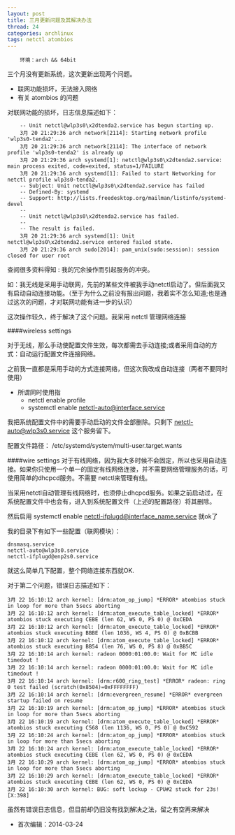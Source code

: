 ```yaml
---
layout: post
title: 三月更新问题及其解决办法
thread: 24
categories: archlinux
tags: netctl atombios
---
```


        环境：arch && 64bit

三个月没有更新系统，这次更新出现两个问题。  

- 联网功能损坏，无法接入网络  
- 有关 atombios 的问题

对联网功能的损坏，日志信息描述如下：

        -- Unit netctl@wlp3s0\x2dtenda2.service has begun starting up.
        3月 20 21:29:36 arch network[2114]: Starting network profile 'wlp3s0-tenda2'...
        3月 20 21:29:36 arch network[2114]: The interface of network profile 'wlp3s0-tenda2' is already up
        3月 20 21:29:36 arch systemd[1]: netctl@wlp3s0\x2dtenda2.service: main process exited, code=exited, status=1/FAILURE
        3月 20 21:29:36 arch systemd[1]: Failed to start Networking for netctl profile wlp3s0-tenda2.
        -- Subject: Unit netctl@wlp3s0\x2dtenda2.service has failed
        -- Defined-By: systemd
        -- Support: http://lists.freedesktop.org/mailman/listinfo/systemd-devel
        -- 
        -- Unit netctl@wlp3s0\x2dtenda2.service has failed.
        -- 
        -- The result is failed.
        3月 20 21:29:36 arch systemd[1]: Unit netctl@wlp3s0\x2dtenda2.service entered failed state.
        3月 20 21:29:36 arch sudo[2014]: pam_unix(sudo:session): session closed for user root  


查阅很多资料得知 : 我的冗余操作而引起服务的冲突。  

如：我无线是采用手动联网，先前的某些文件被我手动netctl启动了。但后面我又有启动自动连接功能。（至于为什么之前没有报出问题，我着实不怎么知道;也是通过这次的问题，才对联网功能有进一步的认识）

这次操作较久，终于解决了这个问题。我采用 netctl 管理网络连接

####wireless settings  

对于无线，那么手动使配置文件生效，每次都需去手动连接;或者采用自动的方式：自动运行配置文件连接网络。

之前我一直都是采用手动的方式连接网络，但这次我改成自动连接（两者不要同时使用）  

- 所谓同时使用指 
	- netctl enable profile
	- systemctl enable netctl-auto@interface.service 

我把系统配置文件中的需要手动启动的文件全部删除。只剩下 netctl-auto@wlp3s0.service 这个服务留下。

配置文件路径： /etc/systemd/system/multi-user.target.wants

####wire settings
对于有线网络，因为我大多时候不会固定，所以也采用自动连接。如果你只使用一个单一的固定有线网络连接，并不需要网络管理服务的话，可使用简单的dhcpcd服务。不需要 netctl来管理有线。  

当采用netctl自动管理有线网络时，也须停止dhcpcd服务。如果之前启动过，在系统配置文件中也会有，进入到系统配置文件（上述的配置路径）将其删除。  

然后启用 systemctl enable netctl-ifplugd@interface_name.service 就ok了

我的目录下有如下一些配置（联网模块）：

    dnsmasq.service 
    netctl-auto@wlp3s0.service
    netctl-ifplugd@enp2s0.service

就这么简单几下配置，整个网络连接东西就OK.


对于第二个问题，错误日志描述如下：

    3月 22 16:10:12 arch kernel: [drm:atom_op_jump] *ERROR* atombios stuck in loop for more than 5secs aborting 
    3月 22 16:10:12 arch kernel: [drm:atom_execute_table_locked] *ERROR* atombios stuck executing CEBE (len 62, WS 0, PS 0) @ 0xCEDA
    3月 22 16:10:12 arch kernel: [drm:atom_execute_table_locked] *ERROR* atombios stuck executing BBBE (len 1036, WS 4, PS 0) @ 0xBCBB
    3月 22 16:10:12 arch kernel: [drm:atom_execute_table_locked] *ERROR* atombios stuck executing BB54 (len 76, WS 0, PS 8) @ 0xBB5C
    3月 22 16:10:14 arch kernel: radeon 0000:01:00.0: Wait for MC idle timedout !
    3月 22 16:10:14 arch kernel: radeon 0000:01:00.0: Wait for MC idle timedout !
    3月 22 16:10:14 arch kernel: [drm:r600_ring_test] *ERROR* radeon: ring 0 test failed (scratch(0x8504)=0xFFFFFFFF)
    3月 22 16:10:14 arch kernel: [drm:evergreen_resume] *ERROR* evergreen startup failed on resume
    3月 22 16:10:19 arch kernel: [drm:atom_op_jump] *ERROR* atombios stuck in loop for more than 5secs aborting
    3月 22 16:10:19 arch kernel: [drm:atom_execute_table_locked] *ERROR* atombios stuck executing C568 (len 1136, WS 0, PS 0) @ 0xC592
    3月 22 16:10:24 arch kernel: [drm:atom_op_jump] *ERROR* atombios stuck in loop for more than 5secs aborting
    3月 22 16:10:24 arch kernel: [drm:atom_execute_table_locked] *ERROR* atombios stuck executing CEBE (len 62, WS 0, PS 0) @ 0xCEDA
    3月 22 16:10:29 arch kernel: [drm:atom_op_jump] *ERROR* atombios stuck in loop for more than 5secs aborting
    3月 22 16:10:29 arch kernel: [drm:atom_execute_table_locked] *ERROR* atombios stuck executing CEBE (len 62, WS 0, PS 0) @ 0xCEDA
    3月 22 16:10:30 arch kernel: BUG: soft lockup - CPU#2 stuck for 23s! [X:398]


虽然有错误日志信息，但目前却仍旧没有找到解决之法，留之有空再来解决

- 首次编辑：2014-03-24


